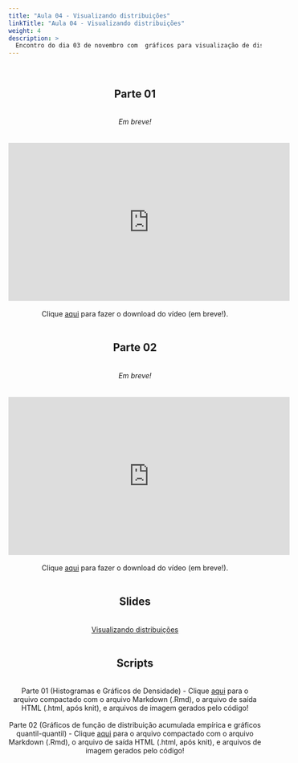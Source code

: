 ```yaml
---
title: "Aula 04 - Visualizando distribuições"
linkTitle: "Aula 04 - Visualizando distribuições"
weight: 4
description: >
  Encontro do dia 03 de novembro com  gráficos para visualização de distribuições
---
```


<br>
<div align="center">
<h2>Parte 01</h2>
<br>
<i>Em breve!</i>
<br><br><br>
<iframe width="560" height="315" src="https://www.youtube.com/embed/" frameborder="0" allow="accelerometer; autoplay; clipboard-write; encrypted-media; gyroscope; picture-in-picture" allowfullscreen></iframe>
<br><br>
Clique <a href="https://photos.app.goo.gl/">aqui</a> para fazer o download do vídeo (em breve!).
<br><br>

<h2>Parte 02</h2>
<br>
<i>Em breve!</i>
<br><br><br>
<iframe width="560" height="315" src="https://www.youtube.com/embed/" frameborder="0" allow="accelerometer; autoplay; clipboard-write; encrypted-media; gyroscope; picture-in-picture" allowfullscreen></iframe>
<br><br>
Clique <a href="https://photos.app.goo.gl/">aqui</a> para fazer o download do vídeo (em breve!).
<br><br>

<h2>Slides</h2>
<br>
<a href="https://github.com/desirrepetters/GENE7010-dataviz/raw/master/userguide/content/pt-br/2022/sincronas/pdf/aula_04.pdf">Visualizando distribuições</a>
<br><br>

<h2>Scripts</h2>
<br>
Parte 01 (Histogramas e Gráficos de Densidade) - Clique <a href="https://github.com/desirrepetters/GENE7010-dataviz/raw/master/userguide/content/pt-br/2022/sincronas/scripts/aula_04_a.zip">aqui</a> para o arquivo compactado com o arquivo Markdown (.Rmd), o arquivo de saída HTML (.html, após knit), e arquivos de imagem gerados pelo código!
<br><br>
Parte 02 (Gráficos de função de distribuição acumulada empírica e gráficos quantil-quantil) - Clique <a href="https://github.com/desirrepetters/GENE7010-dataviz/raw/master/userguide/content/pt-br/2022/sincronas/scripts/aula_04_b.zip">aqui</a> para o arquivo compactado com o arquivo Markdown (.Rmd), o arquivo de saída HTML (.html, após knit), e arquivos de imagem gerados pelo código!
<br><br>
</div>
